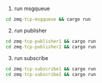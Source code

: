 1. run msgqueue
```bat
cd zmq-tcp-msgqueue && cargo run
```

2. run publisher
```bat
cd zmq-tcp-publisher1 && cargo run
cd zmq-tcp-publisher2 && cargo run
```

3. run subscribe
```bat
cd zmq-tcp-subscribe1 && cargo run
cd zmq-tcp-subscribe2 && cargo run
```
